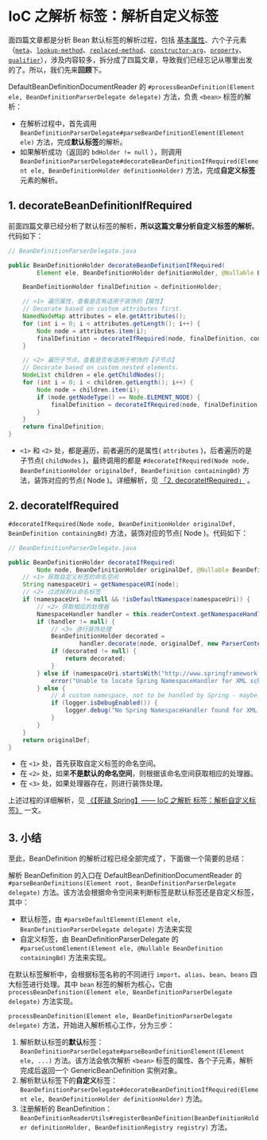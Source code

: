# IoC 之解析 <bean> 标签：解析自定义标签

面四篇文章都是分析 Bean 默认标签的解析过程，包括 [基本属性](http://svip.iocoder.cn/Spring/IoC-parse-BeanDefinitions-for-decorateBeanDefinitionIfRequired/#)、六个子元素（[`meta`](http://svip.iocoder.cn/Spring/IoC-parse-BeanDefinitions-for-decorateBeanDefinitionIfRequired/#)、[`lookup-method`](http://svip.iocoder.cn/Spring/IoC-parse-BeanDefinitions-for-decorateBeanDefinitionIfRequired/#)、[`replaced-method`](http://svip.iocoder.cn/Spring/IoC-parse-BeanDefinitions-for-decorateBeanDefinitionIfRequired/#)、[`constructor-arg`](http://svip.iocoder.cn/Spring/IoC-parse-BeanDefinitions-for-decorateBeanDefinitionIfRequired/#)、[`property`](http://svip.iocoder.cn/Spring/IoC-parse-BeanDefinitions-for-decorateBeanDefinitionIfRequired/#)、[`qualifier`](http://svip.iocoder.cn/Spring/IoC-parse-BeanDefinitions-for-decorateBeanDefinitionIfRequired/#)），涉及内容较多，拆分成了四篇文章，导致我们已经忘记从哪里出发的了。所以，我们先来**回顾**下。

DefaultBeanDefinitionDocumentReader 的 `#processBeanDefinition(Element ele, BeanDefinitionParserDelegate delegate)` 方法，负责 `<bean>` 标签的解析：

- 在解析过程中，首先调用 `BeanDefinitionParserDelegate#parseBeanDefinitionElement(Element ele)` 方法，完成**默认标签**的解析。
- 如果解析成功（返回的 `bdHolder != null` ），则调用 `BeanDefinitionParserDelegate#decorateBeanDefinitionIfRequired(Element ele, BeanDefinitionHolder definitionHolder)` 方法，完成**自定义标签**元素的解析。



## 1. decorateBeanDefinitionIfRequired

前面四篇文章已经分析了默认标签的解析，**所以这篇文章分析自定义标签的解析**。代码如下：

```java
// BeanDefinitionParserDelegate.java

public BeanDefinitionHolder decorateBeanDefinitionIfRequired(
        Element ele, BeanDefinitionHolder definitionHolder, @Nullable BeanDefinition containingBd) {

    BeanDefinitionHolder finalDefinition = definitionHolder;

    // <1> 遍历属性，查看是否有适用于装饰的【属性】
    // Decorate based on custom attributes first.
    NamedNodeMap attributes = ele.getAttributes();
    for (int i = 0; i < attributes.getLength(); i++) {
        Node node = attributes.item(i);
        finalDefinition = decorateIfRequired(node, finalDefinition, containingBd);
    }

    // <2> 遍历子节点，查看是否有适用于修饰的【子节点】
    // Decorate based on custom nested elements.
    NodeList children = ele.getChildNodes();
    for (int i = 0; i < children.getLength(); i++) {
        Node node = children.item(i);
        if (node.getNodeType() == Node.ELEMENT_NODE) {
            finalDefinition = decorateIfRequired(node, finalDefinition, containingBd);
        }
    }
    return finalDefinition;
}
```

- `<1>` 和 `<2>` 处，都是遍历，前者遍历的是属性( `attributes` )，后者遍历的是子节点( `childNodes` )，最终调用的都是 `#decorateIfRequired(Node node, BeanDefinitionHolder originalDef, BeanDefinition containingBd)` 方法，装饰对应的节点( Node )。详细解析，见 [「2. decorateIfRequired」](http://svip.iocoder.cn/Spring/IoC-parse-BeanDefinitions-for-decorateBeanDefinitionIfRequired/#) 。



## 2. decorateIfRequired

`#decorateIfRequired(Node node, BeanDefinitionHolder originalDef, BeanDefinition containingBd)` 方法，装饰对应的节点( Node )。代码如下：

```java
// BeanDefinitionParserDelegate.java

public BeanDefinitionHolder decorateIfRequired(
        Node node, BeanDefinitionHolder originalDef, @Nullable BeanDefinition containingBd) {
    // <1> 获取自定义标签的命名空间
    String namespaceUri = getNamespaceURI(node);
    // <2> 过滤掉默认命名标签
    if (namespaceUri != null && !isDefaultNamespace(namespaceUri)) {
        // <2> 获取相应的处理器
        NamespaceHandler handler = this.readerContext.getNamespaceHandlerResolver().resolve(namespaceUri);
        if (handler != null) {
            // <3> 进行装饰处理
            BeanDefinitionHolder decorated =
                    handler.decorate(node, originalDef, new ParserContext(this.readerContext, this, containingBd));
            if (decorated != null) {
                return decorated;
            }
        } else if (namespaceUri.startsWith("http://www.springframework.org/")) {
            error("Unable to locate Spring NamespaceHandler for XML schema namespace [" + namespaceUri + "]", node);
        } else {
            // A custom namespace, not to be handled by Spring - maybe "xml:...".
            if (logger.isDebugEnabled()) {
                logger.debug("No Spring NamespaceHandler found for XML schema namespace [" + namespaceUri + "]");
            }
        }
    }
    return originalDef;
}
```

- 在 `<1>` 处，首先获取自定义标签的命名空间。
- 在 `<2>` 处，如果**不是默认的命名空间**，则根据该命名空间获取相应的处理器。
- 在 `<3>` 处，如果处理器存在，则进行装饰处理。

上述过程的详细解析，见 [《【死磕 Spring】—— IoC 之解析 标签：解析自定义标签》](http://svip.iocoder.cn/Spring/IoC-parse-BeanDefinitions-in-parseCustomElement) 一文。

## 3. 小结

至此，BeanDefinition 的解析过程已经全部完成了，下面做一个简要的总结：

解析 BeanDefinition 的入口在 DefaultBeanDefinitionDocumentReader 的`#parseBeanDefinitions(Element root, BeanDefinitionParserDelegate delegate)` 方法。该方法会根据命令空间来判断标签是默认标签还是自定义标签，其中：

- 默认标签，由 `#parseDefaultElement(Element ele, BeanDefinitionParserDelegate delegate)` 方法来实现
- 自定义标签，由 BeanDefinitionParserDelegate 的 `#parseCustomElement(Element ele, @Nullable BeanDefinition containingBd)` 方法来实现。

在默认标签解析中，会根据标签名称的不同进行 `import`、`alias`、`bean`、`beans` 四大标签进行处理。其中 `bean` 标签的解析为核心，它由 `processBeanDefinition(Element ele, BeanDefinitionParserDelegate delegate)` 方法实现。

`processBeanDefinition(Element ele, BeanDefinitionParserDelegate delegate)` 方法，开始进入解析核心工作，分为三步：

1. 解析默认标签的**默认**标签：`BeanDefinitionParserDelegate#parseBeanDefinitionElement(Element ele, ...)` 方法。该方法会依次解析 `<bean>` 标签的属性、各个子元素，解析完成后返回一个 GenericBeanDefinition 实例对象。
2. 解析默认标签下的**自定义**标签：`BeanDefinitionParserDelegate#decorateBeanDefinitionIfRequired(Element ele, BeanDefinitionHolder definitionHolder)` 方法。
3. 注册解析的 BeanDefinition：`BeanDefinitionReaderUtils#registerBeanDefinition(BeanDefinitionHolder definitionHolder, BeanDefinitionRegistry registry)` 方法。